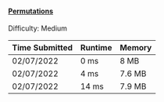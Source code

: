 #### [Permutations](https://leetcode.com/problems/permutations/)

Difficulty: Medium

| Time Submitted | Runtime | Memory   |
|----------------|---------|----------|
| 02/07/2022     | 0 ms    | 8 MB     |
| 02/07/2022     | 4 ms    | 7.6 MB   |
| 02/07/2022     | 14 ms   | 7.9 MB   |